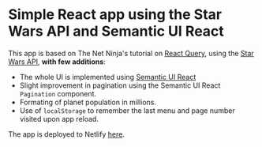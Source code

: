 # Simple React app using the Star Wars API and Semantic UI React

This app is based on The Net Ninja's tutorial on [React Query](https://www.youtube.com/playlist?list=PL4cUxeGkcC9jpi7Ptjl5b50p9gLjOFani), using the [Star Wars API](https://swapi.dev/), **with few additions**:

- The whole UI is implemented using [Semantic UI React](https://react.semantic-ui.com/)
- Slight improvement in pagination using the Semantic UI React `Pagination` component.
- Formating of planet population in millions.
- Use of `localStorage` to remember the last menu and page number visited upon app reload.

The app is deployed to Netlify [here](https://serene-wescoff-121912.netlify.app/).
